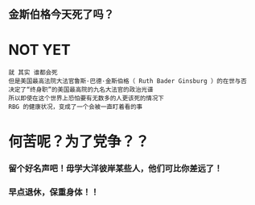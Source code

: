 ## 金斯伯格今天死了吗？


# NOT YET


```
就 其实 谁都会死
但是美国最高法院大法官鲁斯·巴德·金斯伯格（ Ruth Bader Ginsburg ）的在世与否
决定了“终身职”的美国最高院的九名大法官的政治光谱
所以即使在这个世界上恐怕要有无数多的人更该死的情况下
RBG 的健康状况，变成了一个会被一直盯着看的事
```
# 何苦呢？为了党争？？
### 留个好名声吧！毋学大洋彼岸某些人，他们可比你差远了！
### 早点退休，保重身体！！

